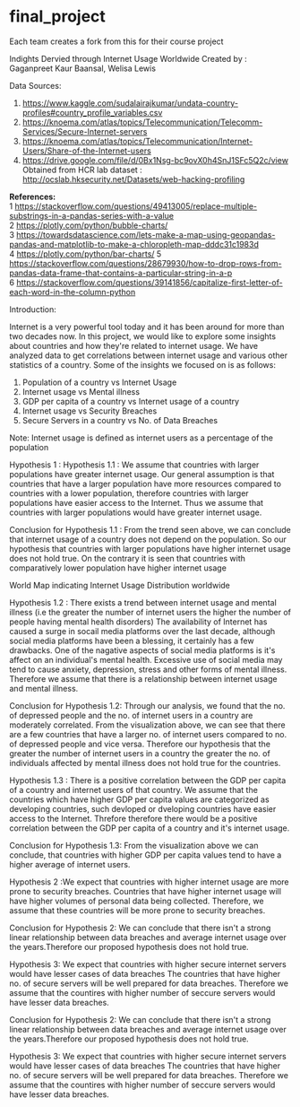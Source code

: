 # final_project
Each team creates a fork from this for their course project

Indights Dervied through Internet Usage Worldwide
Created by : Gaganpreet Kaur Baansal, Welisa Lewis

Data Sources:

1. https://www.kaggle.com/sudalairajkumar/undata-country-profiles#country_profile_variables.csv 
2. https://knoema.com/atlas/topics/Telecommunication/Telecomm-Services/Secure-Internet-servers 
3. https://knoema.com/atlas/topics/Telecommunication/Internet-Users/Share-of-the-Internet-users 
4. https://drive.google.com/file/d/0Bx1Nsg-bc9ovX0h4SnJ1SFc5Q2c/view 
   Obtained from HCR lab dataset : http://ocslab.hksecurity.net/Datasets/web-hacking-profiling 

<b>References:</b><br>
    1 https://stackoverflow.com/questions/49413005/replace-multiple-substrings-in-a-pandas-series-with-a-value <br>
    2 https://plotly.com/python/bubble-charts/ <br>
    3 https://towardsdatascience.com/lets-make-a-map-using-geopandas-pandas-and-matplotlib-to-make-a-chloropleth-map-dddc31c1983d <br>
    4 https://plotly.com/python/bar-charts/
    5 https://stackoverflow.com/questions/28679930/how-to-drop-rows-from-pandas-data-frame-that-contains-a-particular-string-in-a-p <br>
    6 https://stackoverflow.com/questions/39141856/capitalize-first-letter-of-each-word-in-the-column-python<br>

Introduction:

Internet is a very powerful tool today and it has been around for more than two decades now. In this project, we would like to explore some insights about countries and how they're related to internet usage. We have analyzed data to get correlations between internet usage and various other statistics of a country. Some of the insights we focused on is as follows:
1. Population of a country vs Internet Usage
2. Internet usage vs Mental illness
3. GDP per capita of a country vs Internet usage of a country
4. Internet usage vs Security Breaches
5. Secure Servers in a country vs No. of Data Breaches

Note: Internet usage is defined as internet users as a percentage of the population

Hypothesis 1 :
Hypothesis 1.1 : We assume that countries with larger populations have greater internet usage.
Our general assumption is that countries that have a larger population have more resources compared to countries with a lower population, therefore countries with larger populations have easier access to the Internet. Thus we assume that countries with larger populations would have greater internet usage.

Conclusion for Hypothesis 1.1 :
From the trend seen above, we can conclude that internet usage of a country does not depend on the population. So our hypothesis that countries with larger populations have higher internet usage does not hold true. On the contrary it is seen that countries with comparatively lower population have higher internet usage

World Map indicating Internet Usage Distribution worldwide

Hypothesis 1.2 : There exists a trend between internet usage and mental illness (i.e the greater the number of internet users the higher the number of people having mental health disorders)
The availability of Internet has caused a surge in socail media platforms over the last decade, although social media platforms have been a blessing, it certainly has a few drawbacks. One of the nagative aspects of social media platforms is it's affect on an individual's mental health. Excessive use of social media may tend to cause anxiety, depression, stress and other forms of mental illness. Therefore we assume that there is a relationship between internet usage and mental illness.

Conclusion for Hypothesis 1.2:
Through our analysis, we found that the no. of depressed people and the no. of internet users in a country are moderately correlated. From the visualization above, we can see that there are a few countries that have a larger no. of internet users compared to no. of depressed people and vice versa. Therefore our hypothesis that the greater the number of internet users in a country the greater the no. of individuals affected by mental illness does not hold true for the countries.

Hypothesis 1.3 : There is a positive correlation between the GDP per capita of a country and internet users of that country.
We assume that the countries which have higher GDP per capita values are categorized as developing countries, such devloped or dveloping countries have easier access to the Internet. Threfore therefore there would be a positive correlation between the GDP per capita of a country and it's internet usage.

Conclusion for Hypothesis 1.3:
From the visualization above we can conclude, that countries with higher GDP per capita values tend to have a higher average of internet users.

Hypothesis 2 :We expect that countries with higher internet usage are more prone to security breaches.
Countries that have higher internet usage will have higher volumes of personal data being collected. Therefore, we assume that these countries will be more prone to security breaches.

Conclusion for Hypothesis 2:
We can conclude that there isn't a strong linear relationship between data breaches and average internet usage over the years.Therefore our proposed hypothesis does not hold true.

Hypothesis 3: We expect that countries with higher secure internet servers would have lesser cases of data breaches
The countries that have higher no. of secure servers will be well prepared for data breaches. Therefore we assume that the countires with higher number of seccure servers would have lesser data breaches.

Conclusion for Hypothesis 2:
We can conclude that there isn't a strong linear relationship between data breaches and average internet usage over the years.Therefore our proposed hypothesis does not hold true.

Hypothesis 3: We expect that countries with higher secure internet servers would have lesser cases of data breaches
The countries that have higher no. of secure servers will be well prepared for data breaches. Therefore we assume that the countires with higher number of seccure servers would have lesser data breaches.
    

